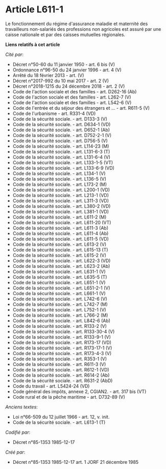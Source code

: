 # Article L611-1

Le fonctionnement du régime d'assurance maladie et maternité des travailleurs non-salariés des professions non agricoles est
assuré par une caisse nationale et par des caisses mutuelles régionales.

**Liens relatifs à cet article**

_Cité par_:

  - Décret n°50-60 du 11 janvier 1950 - art. 6 bis (V)
  - Ordonnance n°96-50 du 24 janvier 1996 - art. 4 (V)
  - Arrêté du 18 février 2013 - art. (V)
  - Décret n°2017-992 du 10 mai 2017 - art. 2 (V)
  - Décret n°2018-1215 du 24 décembre 2018 - art. 2 (V)
  - Code de l'action sociale et des familles - art. D262-16 (Ab)
  - Code de l'action sociale et des familles - art. L262-7 (V)
  - Code de l'action sociale et des familles - art. L542-6 (V)
  - Code de l'entrée et du séjour des étrangers et ... - art. R611-5 (V)
  - Code de l'urbanisme - art. R331-4 (VD)
  - Code de la sécurité sociale. - art. D133-3 (V)
  - Code de la sécurité sociale. - art. D634-1 (VD)
  - Code de la sécurité sociale. - art. D652-1 (Ab)
  - Code de la sécurité sociale. - art. D752-2-1 (V)
  - Code de la sécurité sociale. - art. D756-5 (V)
  - Code de la sécurité sociale. - art. L114-23 (M)
  - Code de la sécurité sociale. - art. L131-6-3 (T)
  - Code de la sécurité sociale. - art. L131-6-4 (V)
  - Code de la sécurité sociale. - art. L133-1-5 (VT)
  - Code de la sécurité sociale. - art. L133-6-9 (VD)
  - Code de la sécurité sociale. - art. L134-1 (V)
  - Code de la sécurité sociale. - art. L136-5 (V)
  - Code de la sécurité sociale. - art. L173-2 (M)
  - Code de la sécurité sociale. - art. L200-1 (VD)
  - Code de la sécurité sociale. - art. L213-1 (VD)
  - Code de la sécurité sociale. - art. L311-3 (VD)
  - Code de la sécurité sociale. - art. L380-2 (VD)
  - Code de la sécurité sociale. - art. L381-1 (VD)
  - Code de la sécurité sociale. - art. L611-2 (M)
  - Code de la sécurité sociale. - art. L611-20 (VT)
  - Code de la sécurité sociale. - art. L611-3 (Ab)
  - Code de la sécurité sociale. - art. L611-4 (Ab)
  - Code de la sécurité sociale. - art. L611-5 (VD)
  - Code de la sécurité sociale. - art. L613-2 (V)
  - Code de la sécurité sociale. - art. L615-13 (T)
  - Code de la sécurité sociale. - art. L615-2 (V)
  - Code de la sécurité sociale. - art. L622-3 (VD)
  - Code de la sécurité sociale. - art. L623-2 (Ab)
  - Code de la sécurité sociale. - art. L631-1 (V)
  - Code de la sécurité sociale. - art. L635-5 (T)
  - Code de la sécurité sociale. - art. L651-1 (V)
  - Code de la sécurité sociale. - art. L651-2-1 (V)
  - Code de la sécurité sociale. - art. L661-1 (V)
  - Code de la sécurité sociale. - art. L742-6 (V)
  - Code de la sécurité sociale. - art. L742-7 (M)
  - Code de la sécurité sociale. - art. L752-1 (V)
  - Code de la sécurité sociale. - art. L766-2 (M)
  - Code de la sécurité sociale. - art. L842-6 (Ab)
  - Code de la sécurité sociale. - art. R133-2 (V)
  - Code de la sécurité sociale. - art. R133-30-4 (V)
  - Code de la sécurité sociale. - art. R133-9-1 (V)
  - Code de la sécurité sociale. - art. R173-17 (VD)
  - Code de la sécurité sociale. - art. R173-17-1 (V)
  - Code de la sécurité sociale. - art. R173-4-3 (V)
  - Code de la sécurité sociale. - art. R353-1 (V)
  - Code de la sécurité sociale. - art. R611-3 (V)
  - Code de la sécurité sociale. - art. R612-1 (VD)
  - Code de la sécurité sociale. - art. R614-2 (Ab)
  - Code de la sécurité sociale. - art. R631-2 (AbD)
  - Code du travail - art. L5424-24 (VD)
  - Code général des impôts, annexe 2, CGIAN2. - art. 317 bis (VT)
  - Code rural et de la pêche maritime - art. D732-89 (V)

_Anciens textes_:

  - Loi n°66-509 du 12 juillet 1966 - art. 12, v. init.
  - Code de la sécurité sociale. - art. L613-1 (T)

_Codifié par_:

  - Décret n°85-1353 1985-12-17

_Créé par_:

  - Décret n°85-1353 1985-12-17 art. 1 JORF 21 décembre 1985
